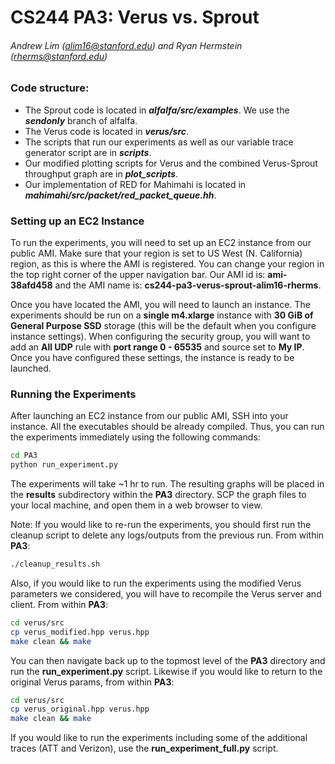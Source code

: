 # CS244 PA3: Verus vs. Sprout
###### Andrew Lim (alim16@stanford.edu) and Ryan Hermstein (rherms@stanford.edu)

### Code structure:

* The Sprout code is located in ***alfalfa/src/examples***. We use the ***sendonly*** branch of alfalfa.
* The Verus code is located in ***verus/src***.
* The scripts that run our experiments as well as our variable trace generator script are in ***scripts***.
* Our modified plotting scripts for Verus and the combined Verus-Sprout throughput graph are in ***plot_scripts***.
* Our implementation of RED for Mahimahi is located in ***mahimahi/src/packet/red_packet_queue.hh***.

### Setting up an EC2 Instance

To run the experiments, you will need to set up an EC2 instance from our public AMI.
Make sure that your region is set to US West (N. California) region, as this is where
the AMI is registered. You can change your region in the top right corner of the upper 
navigation bar. Our AMI id is: **ami-38afd458** and the AMI name is: **cs244-pa3-verus-sprout-alim16-rherms**.

Once you have located the AMI, you will need to launch an instance.
The experiments should be run on a **single m4.xlarge** instance with **30 GiB of General Purpose SSD** 
storage (this will be the default when you configure instance settings). When configuring the
security group, you will want to add an **All UDP** rule with **port range 0 - 65535** and source set to **My IP**.
Once you have configured these settings, the instance is ready to be launched.

### Running the Experiments
After launching an EC2 instance from our public AMI, SSH into your instance. All the executables
should be already compiled. Thus, you can run the experiments immediately using the following commands:

```sh
cd PA3
python run_experiment.py
```
The experiments will take ~1 hr to run. The resulting graphs will be placed in the **results** subdirectory 
within the **PA3** directory. SCP the graph files to your local machine, and open them in a web browser to view.

Note: If you would like to re-run the experiments, you should first run the cleanup script to delete any logs/outputs
from the previous run. From within **PA3**:

```sh
./cleanup_results.sh
```

Also, if you would like to run the experiments using the modified Verus parameters we considered, you will have to
recompile the Verus server and client. From within **PA3**:

```sh
cd verus/src
cp verus_modified.hpp verus.hpp
make clean && make
```

You can then navigate back up to the topmost level of the **PA3** directory and run the **run_experiment.py** script.
Likewise if you would like to return to the original Verus params, from within **PA3**:

```sh
cd verus/src
cp verus_original.hpp verus.hpp
make clean && make
```

If you would like to run the experiments including some of the additional traces (ATT and Verizon), use the 
**run_experiment_full.py** script.


